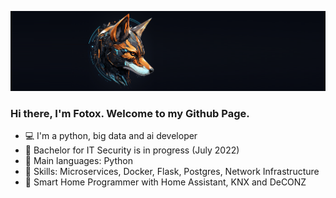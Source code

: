 ![fotox-banner](https://github.com/fotox/fotox/blob/main/banner.png)

### Hi there, I'm Fotox. Welcome to my Github Page.

- :computer: I'm a python, big data and ai developer
- :school: Bachelor for IT Security is in progress (July 2022)
- :speech_balloon: Main languages: Python
- :speech_balloon: Skills: Microservices, Docker, Flask, Postgres, Network Infrastructure
- :house_with_garden: Smart Home Programmer with Home Assistant, KNX and DeCONZ
